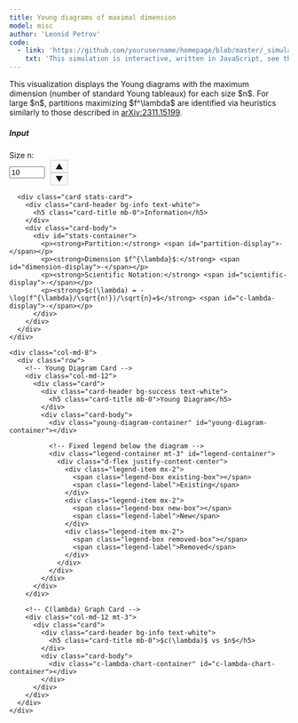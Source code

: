 ```yaml
---
title: Young diagrams of maximal dimension
model: misc
author: 'Leonid Petrov'
code:
  - link: 'https://github.com/yourusername/homepage/blob/master/_simulations/misc/2025-05-04-dim-lambda.md'
    txt: 'This simulation is interactive, written in JavaScript, see the source code of this page at the link'
---
```

<script src="{{site.url}}/js/d3.v7.min.js"></script>

<style>
  .chart-container, .c-lambda-chart-container {
    height: 300px;
    width: 100%;
    min-height: 200px;
  }
  .young-diagram-container {
    margin-top: 5px;
    margin-bottom: 10px;
    text-align: center;
    overflow-x: auto; /* Enable horizontal scrolling if needed */
    max-width: 100%; /* Ensure container doesn't exceed parent width */
    display: flex;
    justify-content: center;
    min-height: 200px;
  }
  /* Make SVG responsive */
  .young-diagram-container svg {
    max-width: 100%;
    height: auto;
    display: block;
    margin: 0 auto;
  }
  .young-box {
    fill: #4682b4;
    stroke: #000;
    stroke-width: 1px;
  }
  .young-box-new {
    fill: #ff7f50; /* Coral color for new boxes */
    stroke: #000;
    stroke-width: 1px;
  }
  .young-box-removed {
    fill: none;
    stroke: #ff0000; /* Red color for removed boxes */
    stroke-width: 2px;
    stroke-dasharray: 5,5;
  }
  .stats-card {
    margin-top: 20px;
  }
  .number-input-container {
    display: flex;
    align-items: center;
  }
  .number-controls {
    display: flex;
    flex-direction: column;
    margin-left: 10px;
  }
  .number-control-btn {
    cursor: pointer;
    padding: 2px 8px;
    background: #f8f9fa;
    border: 1px solid #ced4da;
    user-select: none;
  }
  .number-control-btn:hover {
    background: #e9ecef;
  }
</style>

<div class="container mt-5">
  <div class="row">
    <div class="col-md-12">
      <p>
          This visualization displays the Young diagrams with the maximum dimension (number of standard Young tableaux)
          for each size $n$. For large $n$, partitions maximizing $f^\lambda$ are identified via heuristics similarly to those described in <a href="https://arxiv.org/abs/2311.15199">arXiv:2311.15199</a>.
      </p>
    </div>
  </div>

  <div class="row mt-4">
    <div class="col-md-4">
      <div class="card">
        <div class="card-header bg-primary text-white">
          <h5 class="card-title mb-0">Input</h5>
        </div>
        <div class="card-body">
          <div class="mb-3">
            <label for="size-n" class="form-label">Size n:</label>
            <div class="number-input-container">
              <input type="number" class="form-control" id="size-n" min="1" max="194" value="10" required>
              <div class="number-controls">
                  <span class="number-control-btn" id="increment-btn">▲</span>
                  <span class="number-control-btn" id="decrement-btn">▼</span>
              </div>
            </div>
          </div>
        </div>
      </div>

      <div class="card stats-card">
        <div class="card-header bg-info text-white">
          <h5 class="card-title mb-0">Information</h5>
        </div>
        <div class="card-body">
          <div id="stats-container">
            <p><strong>Partition:</strong> <span id="partition-display">-</span></p>
            <p><strong>Dimension $f^{\lambda}$:</strong> <span id="dimension-display">-</span></p>
            <p><strong>Scientific Notation:</strong> <span id="scientific-display">-</span></p>
            <p><strong>$c(\lambda) = -\log(f^{\lambda}/\sqrt{n!})/\sqrt{n}=$</strong> <span id="c-lambda-display">-</span></p>
          </div>
        </div>
      </div>
    </div>

    <div class="col-md-8">
      <div class="row">
        <!-- Young Diagram Card -->
        <div class="col-md-12">
          <div class="card">
            <div class="card-header bg-success text-white">
              <h5 class="card-title mb-0">Young Diagram</h5>
            </div>
            <div class="card-body">
              <div class="young-diagram-container" id="young-diagram-container"></div>
              
              <!-- Fixed legend below the diagram -->
              <div class="legend-container mt-3" id="legend-container">
                <div class="d-flex justify-content-center">
                  <div class="legend-item mx-2">
                    <span class="legend-box existing-box"></span>
                    <span class="legend-label">Existing</span>
                  </div>
                  <div class="legend-item mx-2">
                    <span class="legend-box new-box"></span>
                    <span class="legend-label">New</span>
                  </div>
                  <div class="legend-item mx-2">
                    <span class="legend-box removed-box"></span>
                    <span class="legend-label">Removed</span>
                  </div>
                </div>
              </div>
            </div>
          </div>
        </div>
        
        <!-- C(lambda) Graph Card -->
        <div class="col-md-12 mt-3">
          <div class="card">
            <div class="card-header bg-info text-white">
              <h5 class="card-title mb-0">$c(\lambda)$ vs $n$</h5>
            </div>
            <div class="card-body">
              <div class="c-lambda-chart-container" id="c-lambda-chart-container"></div>
            </div>
          </div>
        </div>
      </div>
    </div>
  </div>
</div>

<style>
  /* Legend styles */
  .legend-container {
    text-align: center;
    padding: 5px;
    background-color: #f8f9fa;
    border-radius: 5px;
    margin-top: 5px;
    border: 1px solid #e9ecef;
  }
  .legend-item {
    display: inline-flex;
    align-items: center;
    margin: 0 8px 5px 8px;
    white-space: nowrap;
  }
  .legend-box {
    display: inline-block;
    width: 15px;
    height: 15px;
    margin-right: 5px;
    flex-shrink: 0;
  }
  .existing-box {
    background-color: #4682b4;
    border: 1px solid #000;
  }
  .new-box {
    background-color: #ff7f50;
    border: 1px solid #000;
  }
  .removed-box {
    background-color: transparent;
    border: 2px dashed #ff0000;
    width: 13px;
    height: 13px;
  }
  .legend-label {
    font-size: 14px;
  }
  
  /* Responsive adjustments for small screens */
  @media (max-width: 576px) {
    .legend-item {
      margin: 0 4px 5px 4px;
    }
    .legend-box {
      width: 12px;
      height: 12px;
      margin-right: 3px;
    }
    .legend-label {
      font-size: 12px;
    }
  }
  
  /* Chart styles */
  .c-lambda-chart-container {
    width: 100%;
    height: 300px;
    min-height: 250px;
  }
  
  .x-axis path, .y-axis path,
  .x-axis line, .y-axis line {
    stroke: #ccc;
    stroke-width: 1px;
  }
  
  .x-axis text, .y-axis text {
    font-size: 10px;
    fill: #666;
  }
</style>

<script>
  // Store the partition data for each size n
  const partitionData = {
    1: {
      partition: [1],
      dimension: 1
    },
    2: {
      partition: [1, 1],
      dimension: 1
    },
    3: {
      partition: [2, 1],
      dimension: 2
    },
    4: {
      partition: [2, 1, 1],
      dimension: 3
    },
    5: {
      partition: [3, 1, 1],
      dimension: 6
    },
    6: {
      partition: [3, 2, 1],
      dimension: 16
    },
    7: {
      partition: [3, 2, 1, 1],
      dimension: 35
    },
    8: {
      partition: [4, 2, 1, 1],
      dimension: 90
    },
    9: {
      partition: [4, 2, 2, 1],
      dimension: 216
    },
    10: {
      partition: [4, 3, 2, 1],
      dimension: 768
    },
    11: {
      partition: [4, 3, 2, 1, 1],
      dimension: 2310
    },
    12: {
      partition: [5, 3, 2, 1, 1],
      dimension: 7700
    },
    13: {
      partition: [5, 3, 2, 2, 1],
      dimension: 21450
    },
    14: {
      partition: [5, 3, 2, 2, 1, 1],
      dimension: 69498
    },
    15: {
      partition: [5, 4, 3, 2, 1],
      dimension: 292864
    },
    16: {
      partition: [5, 4, 3, 2, 1, 1],
      dimension: 1153152
    },
    17: {
      partition: [6, 4, 3, 2, 1, 1],
      dimension: 4873050
    },
    18: {
      partition: [6, 4, 3, 2, 1, 1, 1],
      dimension: 16336320
    },
    19: {
      partition: [6, 4, 3, 2, 2, 1, 1],
      dimension: 64664600
    },
    20: {
      partition: [6, 5, 3, 2, 2, 1, 1],
      dimension: 249420600
    },
    21: {
      partition: [7, 5, 3, 2, 2, 1, 1],
      dimension: 1118939184
    },
    22: {
      partition: [6, 5, 4, 3, 2, 1, 1],
      dimension: 5462865408
    },
    23: {
      partition: [7, 5, 4, 3, 2, 1, 1],
      dimension: 28542158568
    },
    24: {
      partition: [7, 5, 4, 3, 2, 1, 1, 1],
      dimension: 117487079424
    },
    25: {
      partition: [7, 5, 4, 3, 2, 2, 1, 1],
      dimension: 547591590000
    },
    26: {
      partition: [8, 5, 4, 3, 2, 2, 1, 1],
      dimension: 2474843571200
    },
    27: {
      partition: [8, 6, 4, 3, 2, 2, 1, 1],
      dimension: 12760912164000
    },
    28: {
      partition: [8, 6, 4, 3, 3, 2, 1, 1],
      dimension: 57424104738000
    },
    29: {
      partition: [7, 6, 5, 4, 3, 2, 1, 1],
      dimension: 295284192952320
    },
    30: {
      partition: [8, 6, 5, 4, 3, 2, 1, 1],
      dimension: 1865134921890240
    },
    31: {
      partition: [8, 6, 5, 4, 3, 2, 1, 1, 1],
      dimension: 9241827385190400
    },
    32: {
      partition: [8, 6, 5, 4, 3, 2, 2, 1, 1],
      dimension: 50385731994259200
    },
    33: {
      partition: [9, 6, 5, 4, 3, 2, 2, 1, 1],
      dimension: 268401306245529600
    },
    34: {
      partition: [9, 7, 5, 4, 3, 2, 2, 1, 1],
      dimension: 1579812376072320000
    },
    35: {
      partition: [9, 7, 5, 4, 3, 3, 2, 1, 1],
      dimension: 7821859115070000000
    },
    36: {
      partition: [9, 7, 6, 4, 3, 3, 2, 1, 1],
      dimension: 40971642983700000000
    },
    37: {
      partition: [9, 7, 5, 4, 3, 3, 2, 2, 1, 1],
      dimension: 222250513478508715200
    },
    38: {
      partition: [9, 7, 6, 5, 4, 3, 2, 1, 1],
      dimension: 1592694283209952665600
    },
    39: {
      partition: [9, 7, 6, 5, 4, 3, 2, 1, 1, 1],
      dimension: 9335226290275709091840
    },
    40: {
      partition: [9, 7, 6, 5, 4, 3, 2, 2, 1, 1],
      dimension: 58965081685061803130880
    },
    41: {
      partition: [10, 7, 6, 5, 4, 3, 2, 2, 1, 1],
      dimension: 366086379166733146521600
    },
    42: {
      partition: [10, 8, 6, 5, 4, 3, 2, 2, 1, 1],
      dimension: 2455861544135906461632000
    },
    43: {
      partition: [10, 8, 6, 5, 4, 3, 2, 2, 1, 1, 1],
      dimension: 14064743140340298422496480
    },
    44: {
      partition: [11, 8, 6, 5, 4, 3, 2, 2, 1, 1, 1],
      dimension: 82628724406182220050744960
    },
    45: {
      partition: [10, 8, 6, 5, 4, 3, 3, 2, 2, 1, 1],
      dimension: 500283928761422348434320000
    },
    46: {
      partition: [11, 8, 6, 5, 4, 3, 3, 2, 2, 1, 1],
      dimension: 3099186881321017005002484000
    },
    47: {
      partition: [10, 8, 7, 6, 5, 4, 3, 2, 1, 1],
      dimension: 20368873512400427423405568000
    },
    48: {
      partition: [10, 8, 7, 6, 5, 4, 3, 2, 1, 1, 1],
      dimension: 139108709149402516499579535360
    },
    49: {
      partition: [10, 8, 7, 6, 5, 4, 3, 2, 2, 1, 1],
      dimension: 1007882872827294450598918225920
    },
    50: {
      partition: [11, 8, 7, 6, 5, 4, 3, 2, 2, 1, 1],
      dimension: 7213044178117167522200420352000
    },
    51: {
      partition: [11, 9, 7, 6, 5, 4, 3, 2, 2, 1, 1],
      dimension: 54862456282689907329134847590400
    },
    52: {
      partition: [11, 9, 7, 6, 5, 4, 3, 2, 2, 1, 1, 1],
      dimension: 360271734400780906661162863257600
    },
    53: {
      partition: [12, 9, 7, 6, 5, 4, 3, 2, 2, 1, 1, 1],
      dimension: 2416328017978835907706221223561800
    },
    54: {
      partition: [11, 9, 7, 6, 5, 4, 3, 3, 2, 2, 1, 1],
      dimension: 16032089198265876501244987648140000
    },
    55: {
      partition: [12, 9, 7, 6, 5, 4, 3, 3, 2, 2, 1, 1],
      dimension: 112332940080014807351231850047731500
    },
    56: {
      partition: [12, 9, 8, 6, 5, 4, 3, 3, 2, 2, 1, 1],
      dimension: 780924182374434489607494144716850000
    },
    57: {
      partition: [12, 10, 8, 6, 5, 4, 3, 3, 2, 2, 1, 1],
      dimension: 5759492688586530968032605948341040000
    },
    58: {
      partition: [12, 10, 8, 6, 5, 4, 4, 3, 2, 2, 1, 1],
      dimension: 39204228543251710567342810799102400000
    },
    59: {
      partition: [11, 9, 8, 7, 6, 5, 4, 3, 2, 2, 1, 1],
      dimension: 284360991016399770894957040134389760000
    },
    60: {
      partition: [12, 9, 8, 7, 6, 5, 4, 3, 2, 2, 1, 1],
      dimension: 2321999844171845578871179664651452416000
    },
    61: {
      partition: [12, 10, 8, 7, 6, 5, 4, 3, 2, 2, 1, 1],
      dimension: 19896436084338134974427586952682903961600
    },
    62: {
      partition: [12, 10, 8, 7, 6, 5, 4, 3, 2, 2, 1, 1, 1],
      dimension: 148493270650299093215991941843059928064000
    },
    63: {
      partition: [13, 10, 8, 7, 6, 5, 4, 3, 2, 2, 1, 1, 1],
      dimension: 1128084815471490923775238783188995891011200
    },
    64: {
      partition: [13, 10, 8, 7, 6, 5, 4, 3, 3, 2, 1, 1, 1],
      dimension: 8229081864439402212381478702631306868113280
    },
    65: {
      partition: [13, 10, 8, 7, 6, 5, 4, 3, 3, 2, 2, 1, 1],
      dimension: 64744511859060420712290642354586811061519360
    },
    66: {
      partition: [13, 10, 9, 7, 6, 5, 4, 3, 3, 2, 2, 1, 1],
      dimension: 492648887206925778427244427860670202969057200
    },
    67: {
      partition: [13, 11, 9, 7, 6, 5, 4, 3, 3, 2, 2, 1, 1],
      dimension: 4025571251354748853301084014788823689834654000
    },
    68: {
      partition: [13, 11, 9, 7, 6, 5, 4, 3, 3, 2, 2, 1, 1, 1],
      dimension: 30473167912125109106974726128840645867371520000
    },
    69: {
      partition: [14, 11, 9, 7, 6, 5, 4, 3, 3, 2, 2, 1, 1, 1],
      dimension: 234417911643806987948678393500955835502166016000
    },
    70: {
      partition: [14, 11, 9, 7, 6, 5, 4, 4, 3, 2, 2, 1, 1, 1],
      dimension: 1788611255686599443441275423897069708421376000000
    },
    71: {
      partition: [14, 11, 9, 8, 6, 5, 4, 4, 3, 2, 2, 1, 1, 1],
      dimension: 14061798146634215100928457529846541203122400000000
    },
    72: {
      partition: [13, 11, 9, 8, 7, 6, 5, 4, 3, 2, 2, 1, 1],
      dimension: 130752274327952321538989760952406388528535044096000
    },
    73: {
      partition: [13, 11, 9, 8, 7, 6, 5, 4, 3, 2, 2, 1, 1, 1],
      dimension: 1099941833914297566548100976306304543754345185280000
    },
    74: {
      partition: [14, 11, 9, 8, 7, 6, 5, 4, 3, 2, 2, 1, 1, 1],
      dimension: 9393814297722007346466225462665628282244030499904000
    },
    75: {
      partition: [14, 11, 9, 8, 7, 6, 5, 4, 3, 3, 2, 1, 1, 1],
      dimension: 75591730449481189068765207148175917862445398493000000
    },
    76: {
      partition: [14, 11, 9, 8, 7, 6, 5, 4, 3, 3, 2, 2, 1, 1],
      dimension: 660943493657107495213974182754150511637360513303040000
    },
    77: {
      partition: [14, 11, 10, 8, 7, 6, 5, 4, 3, 3, 2, 2, 1, 1],
      dimension: 5507479956694844226612276769373271537654140064265320000
    },
    78: {
      partition: [14, 12, 10, 8, 7, 6, 5, 4, 3, 3, 2, 2, 1, 1],
      dimension: 49718318339225029555103035309089735554926840176109440000
    },
    79: {
      partition: [14, 12, 10, 8, 7, 6, 5, 4, 3, 3, 2, 2, 1, 1, 1],
      dimension: 418920939879777844937260609944023276410019030898651955200
    },
    80: {
      partition: [15, 12, 10, 8, 7, 6, 5, 4, 3, 3, 2, 2, 1, 1, 1],
      dimension: 3579026417818008407776702958356552842464133458949423759360
    },
    81: {
      partition: [15, 12, 10, 8, 7, 6, 5, 4, 4, 3, 2, 2, 1, 1, 1],
      dimension: 29326030832439019031092736803263846956891854060380047278080
    },
    82: {
      partition: [15, 12, 10, 9, 7, 6, 5, 4, 4, 3, 2, 2, 1, 1, 1],
      dimension: 245717058969967243667527972726893680531472205822714908672000
    },
    83: {
      partition: [15, 12, 10, 8, 7, 6, 5, 4, 4, 3, 3, 2, 2, 1, 1],
      dimension: 1958510306535009521762165974428282510483897121566558093312000
    },
    84: {
      partition: [14, 12, 10, 9, 8, 7, 6, 5, 4, 3, 2, 2, 1, 1],
      dimension: 17199984970509310503422142406316778944531851299986079744000000
    },
    85: {
      partition: [14, 12, 10, 9, 8, 7, 6, 5, 4, 3, 2, 2, 1, 1, 1],
      dimension: 161866387856671801830938160974282163319008607501789408788480000
    },
    86: {
      partition: [15, 12, 10, 9, 8, 7, 6, 5, 4, 3, 2, 2, 1, 1, 1],
      dimension: 1543188965753898098745955145496379055557243125097337202422906880
    },
    87: {
      partition: [15, 12, 10, 9, 8, 7, 6, 5, 4, 3, 3, 2, 1, 1, 1],
      dimension: 13652515506675457063836747192041480586149162971910780027773255200
    },
    88: {
      partition: [15, 12, 10, 9, 8, 7, 6, 5, 4, 3, 3, 2, 2, 1, 1],
      dimension: 132012112829058929697216055665548406632996088226054058331660288000
    },
    89: {
      partition: [15, 12, 11, 9, 8, 7, 6, 5, 4, 3, 3, 2, 2, 1, 1],
      dimension: 1202770010851978089499001986967434093160593877549352313484968012800
    },
    90: {
      partition: [15, 13, 11, 9, 8, 7, 6, 5, 4, 3, 3, 2, 2, 1, 1],
      dimension: 11952161805200485671523852732672950906233029612342903238952910848000
    },
    91: {
      partition: [15, 13, 11, 9, 8, 7, 6, 5, 4, 3, 3, 2, 2, 1, 1, 1],
      dimension: 111536354532746933705105521827401388958780700059721074267272511488000
    },
    92: {
      partition: [16, 13, 11, 9, 8, 7, 6, 5, 4, 3, 3, 2, 2, 1, 1, 1],
      dimension: 1053454252419345014848313815715121307642151973096789037261887897600000
    },
    93: {
      partition: [16, 13, 11, 9, 8, 7, 6, 5, 4, 4, 3, 2, 2, 1, 1, 1],
      dimension: 9298019732498692589306447931761769662631984023874447420141412024320000
    },
    94: {
      partition: [16, 13, 11, 10, 8, 7, 6, 5, 4, 4, 3, 2, 2, 1, 1, 1],
      dimension: 83528869990036960061655065586806227330592230516749107406742623092736000
    },
    95: {
      partition: [16, 13, 11, 9, 8, 7, 6, 5, 4, 4, 3, 3, 2, 2, 1, 1],
      dimension: 738856195291160637064439093409373209747689102713743192921850842710016000
    },
    96: {
      partition: [16, 13, 11, 9, 8, 7, 6, 5, 4, 4, 3, 3, 2, 2, 1, 1, 1],
      dimension: 6830694040117548932247228149858288447418106733746110630642358121073868800
    },
    97: {
      partition: [16, 13, 11, 10, 8, 7, 6, 5, 4, 4, 3, 3, 2, 2, 1, 1, 1],
      dimension: 63933734724523910394059324668425220557070884535418451305089068784299552000
    },
    98: {
      partition: [16, 14, 12, 10, 8, 7, 6, 5, 4, 4, 3, 3, 2, 2, 1, 1],
      dimension: 587608644132988669062315659190628313018199189598748549625037176301076447232
    },
    99: {
      partition: [16, 14, 12, 10, 8, 7, 6, 5, 4, 4, 3, 3, 2, 2, 1, 1, 1],
      dimension: 5629956124941094770622386912044341575706909420518139046529417862613615814000
    },
    100: {
      partition: [17, 14, 12, 10, 8, 7, 6, 5, 4, 4, 3, 3, 2, 2, 1, 1, 1],
      dimension: 54539477511295000975066379739366669128884298419169669212903038310103287500000
    },
    101: {
      partition: [16, 13, 11, 10, 9, 8, 7, 6, 5, 4, 3, 3, 2, 2, 1, 1],
      dimension: 565378959002571348526487738883086152928500083237801155401255766231772364800000
    },
    102: {
      partition: [16, 13, 11, 10, 9, 8, 7, 6, 5, 4, 3, 3, 2, 2, 1, 1, 1],
      dimension: 5686551912381574511129147722159555766486912859732682235293686582973153935360000
    },
    103: {
      partition: [16, 14, 12, 10, 9, 8, 7, 6, 5, 4, 3, 3, 2, 2, 1, 1],
      dimension: 61214329016711158166505670767097073373225632044596866872062611556033207085301760
    },
    104: {
      partition: [16, 14, 12, 10, 9, 8, 7, 6, 5, 4, 3, 3, 2, 2, 1, 1, 1],
      dimension: 629571928828905856385137619784652309874964139464234066432099908346091489198080000
    },
    105: {
      partition: [17, 14, 12, 10, 9, 8, 7, 6, 5, 4, 3, 3, 2, 2, 1, 1, 1],
      dimension: 6543617427878537957159797488174446866494284857950790449673796864650405478400000000
    },
    106: {
      partition: [17, 14, 12, 10, 9, 8, 7, 6, 5, 4, 4, 3, 2, 2, 1, 1, 1],
      dimension: 62248998806107993222904021013832709197228288195326145558076624865148293611520000000
    },
    107: {
      partition: [17, 14, 12, 11, 9, 8, 7, 6, 5, 4, 4, 3, 2, 2, 1, 1, 1],
      dimension: 600822535255522047374450656754652331112658343843410146461744233385203670292889600000
    },
    108: {
      partition: [17, 14, 12, 10, 9, 8, 7, 6, 5, 4, 4, 3, 3, 2, 2, 1, 1],
      dimension: 5859053607504252923711044267102909797677033029585662217958005496073729528960122880000
    },
    109: {
      partition: [17, 14, 12, 10, 9, 8, 7, 6, 5, 4, 4, 3, 3, 2, 2, 1, 1, 1],
      dimension: 59379551491616867820813793786673418100650673100467326423241849100982654799687188480000
    },
    110: {
      partition: [17, 14, 12, 11, 9, 8, 7, 6, 5, 4, 4, 3, 3, 2, 2, 1, 1, 1],
      dimension: 593754279116521722049929039398826768910603501370575717477957906392395310042149879808000
    },
    111: {
      partition: [17, 15, 13, 11, 9, 8, 7, 6, 5, 4, 4, 3, 3, 2, 2, 1, 1],
      dimension: 5843131836928986744562472498190299615029892226822600183226816624070074070360015831040000
    },
    112: {
      partition: [17, 15, 13, 11, 9, 8, 7, 6, 5, 4, 4, 3, 3, 2, 2, 1, 1, 1],
      dimension: 61105493625303738395253114613131217949919457622033925706446568203732810893059278458880000
    },
    113: {
      partition: [18, 15, 13, 11, 9, 8, 7, 6, 5, 4, 4, 3, 3, 2, 2, 1, 1, 1],
      dimension: 645284300395922462346988764778610006799667957567032614439503191406364806919846176670528000
    },
    114: {
      partition: [18, 15, 13, 11, 9, 8, 7, 6, 5, 5, 4, 3, 3, 2, 2, 1, 1, 1],
      dimension: 6471311714640738998035388676878361545551725384849470054442985279137987684523862560930800000
    },
    115: {
      partition: [18, 15, 13, 11, 10, 8, 7, 6, 5, 5, 4, 3, 3, 2, 2, 1, 1, 1],
      dimension: 66128905523715119393658109922164820371664898533283474357337419642390289909199389685625000000
    },
    116: {
      partition: [18, 15, 13, 11, 10, 8, 7, 6, 6, 5, 4, 3, 3, 2, 2, 1, 1, 1],
      dimension: 638413540225466549323771634427856615642473725894742100863592254944610659948329752000000000000
    },
    117: {
      partition: [17, 15, 13, 11, 10, 9, 8, 7, 6, 5, 4, 3, 3, 2, 2, 1, 1],
      dimension: 7264677475665757809588865469324114857951498304424610468804884130954372253510635214340096000000
    },
    118: {
      partition: [17, 15, 13, 11, 10, 9, 8, 7, 6, 5, 4, 3, 3, 2, 2, 1, 1, 1],
      dimension: 81957821889006269343939932925565702494371135067346828364830110395108173678039294474715136000000
    },
    119: {
      partition: [18, 15, 13, 11, 10, 9, 8, 7, 6, 5, 4, 3, 3, 2, 2, 1, 1, 1],
      dimension: 933265651485302990456973680195002814630181335963531167035311179395532156804616895040428441600000
    },
    120: {
      partition: [18, 15, 13, 11, 10, 9, 8, 7, 6, 5, 4, 4, 3, 2, 2, 1, 1, 1],
      dimension: 9561748744622283052749506679404608802911488096180764339610035441459656958678315846074368000000000
    },
    121: {
      partition: [18, 15, 13, 12, 10, 9, 8, 7, 6, 5, 4, 4, 3, 2, 2, 1, 1, 1],
      dimension: 99168394465082746801226508797212412342381673249847876815200769992656534951269110277734400000000000
    },
    122: {
      partition: [18, 15, 13, 11, 10, 9, 8, 7, 6, 5, 4, 4, 3, 3, 2, 2, 1, 1],
      dimension: 1060317412401790133664921362238355614964072509661204015496834618921891762559143365769696343647846400
    },
    123: {
      partition: [18, 15, 13, 11, 10, 9, 8, 7, 6, 5, 4, 4, 3, 3, 2, 2, 1, 1, 1],
      dimension: 11735633863911204938490639412913207457256769393971699554486924429354933320408383703506908708864000000
    },
    124: {
      partition: [18, 15, 13, 12, 10, 9, 8, 7, 6, 5, 4, 4, 3, 3, 2, 2, 1, 1, 1],
      dimension: 125523394771381975831786289849651910702470806649337320960975362584641188490390808459367474046668800000
    },
    125: {
      partition: [18, 16, 14, 12, 10, 9, 8, 7, 6, 5, 4, 4, 3, 3, 2, 2, 1, 1],
      dimension: 1322896608562657954567427866796349722403587506448681903827035398815645964192770284234405686280192000000
    },
    126: {
      partition: [18, 16, 14, 12, 10, 9, 8, 7, 6, 5, 4, 4, 3, 3, 2, 2, 1, 1, 1],
      dimension: 15053793377258935921026197289527106978430680279327971210023260869830845635254897943633742871848960000000
    },
    127: {
      partition: [19, 16, 14, 12, 10, 9, 8, 7, 6, 5, 4, 4, 3, 3, 2, 2, 1, 1, 1],
      dimension: 172796287471960987860822815262100856489260856157731537393069903298538421091240496540395511426764480000000
    },
    128: {
      partition: [19, 16, 14, 12, 10, 9, 8, 7, 6, 5, 5, 4, 3, 3, 2, 2, 1, 1, 1],
      dimension: 1833008139189744060655687517745838727856197212468517540568765333173580850312094186536014481201471488000000
    },
    129: {
      partition: [19, 16, 14, 12, 11, 9, 8, 7, 6, 5, 5, 4, 3, 3, 2, 2, 1, 1, 1],
      dimension: 19733338904897136848652524451398725618283047755321823547856141401392164546581430011844388902685979443200000
    },
    130: {
      partition: [19, 16, 14, 12, 11, 9, 8, 7, 6, 5, 5, 4, 3, 3, 2, 2, 1, 1, 1, 1],
      dimension: 200534932023735151679946820980226809219196038868645819410390500611064332442495282408304952199479296000000000
    },
    131: {
      partition: [19, 16, 14, 12, 11, 9, 8, 7, 6, 5, 5, 4, 3, 3, 2, 2, 2, 1, 1, 1],
      dimension: 2122735461683156019264203330227856209122179197425703850494039038120750966572155464908542450271495651328000000
    },
    132: {
      partition: [19, 16, 14, 12, 10, 9, 8, 7, 6, 5, 5, 4, 4, 3, 3, 2, 2, 1, 1, 1],
      dimension: 22023678843442451997799208731033593155726813961332400647060525628383438796780784758181516770009833275392000000
    },
    133: {
      partition: [19, 16, 14, 12, 11, 9, 8, 7, 6, 5, 5, 4, 4, 3, 3, 2, 2, 1, 1, 1],
      dimension: 247255696247142945060209062919568425664047173819032218835215385849221481680112821289974561943481489920000000000
    },
    134: {
      partition: [19, 16, 14, 12, 11, 10, 9, 8, 7, 6, 5, 4, 3, 3, 2, 2, 1, 1, 1],
      dimension: 3306013929179103943043901815888913835215541080396985145337839749334237802268176600068570956603751209422028800000
    },
    135: {
      partition: [19, 16, 14, 12, 11, 10, 9, 8, 7, 6, 5, 4, 4, 3, 2, 2, 1, 1, 1],
      dimension: 36426421823787422423850536980861410755870124327132086522562760105586889562061526866373613512329736172339200000000
    },
    136: {
      partition: [19, 16, 14, 13, 11, 10, 9, 8, 7, 6, 5, 4, 4, 3, 2, 2, 1, 1, 1],
      dimension: 405579479634910898543619455432379411380731602346265433468484143221644499460830208962257236200055153623040000000000
    },
    137: {
      partition: [19, 16, 14, 12, 11, 10, 9, 8, 7, 6, 5, 4, 4, 3, 3, 2, 2, 1, 1],
      dimension: 4732026577924815333900794220018675362227185365110655550362093177258761454933994574029475410021043312156213248000000
    },
    138: {
      partition: [19, 16, 14, 12, 11, 10, 9, 8, 7, 6, 5, 4, 4, 3, 3, 2, 2, 1, 1, 1],
      dimension: 56986628015408922337218404750470520059445719042938516116749701812796892939797109663858058191325206602055680000000000
    },
    139: {
      partition: [19, 16, 14, 13, 11, 10, 9, 8, 7, 6, 5, 4, 4, 3, 3, 2, 2, 1, 1, 1],
      dimension: 651933300636720302833210922509046815946775248409954516062945548205683644714404925282322511954606000984162304000000000
    },
    140: {
      partition: [20, 17, 14, 12, 11, 10, 9, 8, 7, 6, 5, 4, 4, 3, 3, 2, 2, 1, 1, 1],
      dimension: 7354741150622141286131650026433270329974630990521071138079316447313843388831941481279743552508969783449969427200000000
    },
    141: {
      partition: [19, 17, 15, 13, 11, 10, 9, 8, 7, 6, 5, 4, 4, 3, 3, 2, 2, 1, 1, 1],
      dimension: 90765292487466887354952114766891875397553781573037728594416556151755329236602489537757595843747582103869699990224896000
    },
    142: {
      partition: [20, 17, 15, 13, 11, 10, 9, 8, 7, 6, 5, 4, 4, 3, 3, 2, 2, 1, 1, 1],
      dimension: 1129114595566355834723538918518547605511288359677692817552488978257212658845876463316665835829501268791383738765571200000
    },
    143: {
      partition: [20, 17, 15, 13, 11, 10, 9, 8, 7, 6, 5, 5, 4, 3, 3, 2, 2, 1, 1, 1],
      dimension: 12697357867423167848164683503994790231036726959503621475643719931282519252877289186368608591633227905951386308898749600000
    },
    144: {
      partition: [20, 17, 15, 13, 12, 10, 9, 8, 7, 6, 5, 5, 4, 3, 3, 2, 2, 1, 1, 1],
      dimension: 144522881992797174072290715055011043724948964411863720158150049595292306663471769543985109553201326824749922044394232320000
    },
    145: {
      partition: [20, 17, 15, 13, 12, 10, 9, 8, 7, 6, 5, 5, 4, 3, 3, 2, 2, 1, 1, 1, 1],
      dimension: 1589005959228396797527539054746597575639056322517351492620461645107972054211805990313307197499442479605683924372976979148800
    },
    146: {
      partition: [20, 17, 15, 13, 12, 10, 9, 8, 7, 6, 5, 5, 4, 3, 3, 2, 2, 2, 1, 1, 1],
      dimension: 18101293762320277259623416926147151906878675932145877848144377287431666268621765953212853916285250088284743174787205038080000
    },
    147: {
      partition: [20, 17, 15, 13, 11, 10, 9, 8, 7, 6, 5, 5, 4, 4, 3, 3, 2, 2, 1, 1, 1],
      dimension: 203237748845281435384278484901531575082980508139066412932042097180823917166850458604152370057945923821598137636536660787200000
    },
    148: {
      partition: [20, 17, 15, 13, 12, 10, 9, 8, 7, 6, 5, 5, 4, 4, 3, 3, 2, 2, 1, 1, 1],
      dimension: 2399590874138736925951739468466214852206513319364806783799737596381230391306169977956507872886347079712552144844012240896000000
    },
    149: {
      partition: [20, 17, 15, 13, 12, 10, 9, 8, 7, 6, 6, 5, 4, 4, 3, 3, 2, 2, 1, 1, 1],
      dimension: 27778881984977052989942617383019884317973086676295778722642724390775852133828745172757315529180081954784893333482964831232000000
    },
    150: {
      partition: [21, 18, 15, 13, 12, 10, 9, 8, 7, 6, 5, 5, 4, 4, 3, 3, 2, 2, 1, 1, 1],
      dimension: 319797170701790292036758602938903195946705245044971131559772031649146924985791407045001604826094783958664397279284862910464000000
    },
    151: {
      partition: [21, 18, 15, 13, 12, 10, 9, 8, 7, 6, 6, 5, 4, 4, 3, 3, 2, 2, 1, 1, 1],
      dimension: 3766380544564184882280896917362764730063172936506653526075476614592864256667700958638389505726319716711117959419660337152000000000
    },
    152: {
      partition: [21, 18, 16, 14, 12, 10, 9, 8, 7, 6, 5, 5, 4, 4, 3, 3, 2, 2, 1, 1, 1],
      dimension: 45285445033696517649532333172965397830860217732150675769286677334368200137596972232292528253676718891882113127705720305745920000000
    },
    153: {
      partition: [21, 18, 16, 14, 12, 10, 9, 8, 7, 6, 6, 5, 4, 4, 3, 3, 2, 2, 1, 1, 1],
      dimension: 544502266514427698640914564660670362341549902940855714609866642088905026995240488725875554910799842139242918738443534336000000000000
    },
    154: {
      partition: [20, 17, 15, 13, 12, 11, 10, 9, 8, 7, 6, 5, 4, 4, 3, 3, 2, 2, 1, 1, 1],
      dimension: 7313556583684905080271564871807838598496833304190561938609691584613591579021019832338555956806880375503840557999710207685427200000000
    },
    155: {
      partition: [20, 17, 15, 14, 12, 11, 10, 9, 8, 7, 6, 5, 4, 4, 3, 3, 2, 2, 1, 1, 1],
      dimension: 89413233500123457442589951348785653261504177096595454102559702104849314100131444653709415485716123962101290172205044629504000000000000
    },
    156: {
      partition: [21, 18, 15, 13, 12, 11, 10, 9, 8, 7, 6, 5, 4, 4, 3, 3, 2, 2, 1, 1, 1],
      dimension: 1101550653622498869103414634115761604343921875936317146516239746552755767444269744979464366903193559438905911930126401690337280000000000
    },
    157: {
      partition: [20, 18, 16, 14, 12, 11, 10, 9, 8, 7, 6, 5, 4, 4, 3, 3, 2, 2, 1, 1, 1],
      dimension: 14389683315758747347489026364798716726928704313942533064281069440417498699505529348897750040981686354404601883826853631750779699200000000
    },
    158: {
      partition: [21, 18, 16, 14, 12, 11, 10, 9, 8, 7, 6, 5, 4, 4, 3, 3, 2, 2, 1, 1, 1],
      dimension: 193425534338388731685233860259735043526368778316864592775094377412723207827185734414786490101123791600640776927410389611359360000000000000
    },
    159: {
      partition: [21, 18, 16, 14, 12, 11, 10, 9, 8, 7, 6, 5, 5, 4, 3, 3, 2, 2, 1, 1, 1],
      dimension: 2307646048481195464559365876965578751762497566946499837930497274807634745287165921863160259653022767112975947828905814852354860000000000000
    },
    160: {
      partition: [21, 18, 16, 14, 13, 11, 10, 9, 8, 7, 6, 5, 5, 4, 3, 3, 2, 2, 1, 1, 1],
      dimension: 27812961277819263709500818836970852862066715631257824885555825807268360435992301047791538451349168177216454852790877642102215680000000000000
    },
    161: {
      partition: [21, 18, 16, 14, 13, 11, 10, 9, 8, 7, 6, 5, 5, 4, 3, 3, 2, 2, 1, 1, 1, 1],
      dimension: 329964298585309113402218015106385023964995317773598455782071905328175073329962255348665609616467100878282667981572529835094236659712000000000
    },
    162: {
      partition: [21, 18, 16, 14, 13, 11, 10, 9, 8, 7, 6, 5, 5, 4, 3, 3, 2, 2, 2, 1, 1, 1],
      dimension: 4037128787758551983272853050884244658358803507184751066334459884590105640045476993352909650583801008017479898585343194688907955404800000000000
    },
    163: {
      partition: [21, 18, 16, 14, 12, 11, 10, 9, 8, 7, 6, 5, 5, 4, 4, 3, 3, 2, 2, 1, 1, 1],
      dimension: 48873662428843851440958136833535298423026060266823209536584293572185942471664223033640106985122055558003366574366625463582710056166759596032000
    },
    164: {
      partition: [21, 18, 16, 14, 13, 11, 10, 9, 8, 7, 6, 5, 5, 4, 4, 3, 3, 2, 2, 1, 1, 1],
      dimension: 608403710714779954588210326970320035228286322172420132848228977249872340406936256152081932900007902204941219133055577130665386748231465041920000
    },
    165: {
      partition: [22, 18, 16, 14, 13, 11, 10, 9, 8, 7, 6, 5, 5, 4, 4, 3, 3, 2, 2, 1, 1, 1],
      dimension: 7419860980954976687654756631228463945752852092055745847835517604083365770895181006235832449501685280936747440939620048013165710876873406283776000
    },
    166: {
      partition: [22, 19, 16, 14, 13, 11, 10, 9, 8, 7, 6, 5, 5, 4, 4, 3, 3, 2, 2, 1, 1, 1],
      dimension: 93385115531709525640635906947866898275487788572761700662095633850410020015834144574817578097109558612521641105646872015880651400369351778369536000
    },
    167: {
      partition: [22, 19, 16, 14, 13, 11, 10, 9, 8, 7, 6, 6, 5, 4, 4, 3, 3, 2, 2, 1, 1, 1],
      dimension: 1151377168022837752309280848607416385576247541429524141452436946607682910908821325618966972213599077781085777287283624926073677729144929404321792000
    },
    168: {
      partition: [22, 19, 17, 15, 13, 11, 10, 9, 8, 7, 6, 5, 5, 4, 4, 3, 3, 2, 2, 1, 1, 1],
      dimension: 14928633182986518115404132153662170969999090853161918131127451862069874717642888316739419269485209225512714434417371134499640159497547460431052800000
    },
    169: {
      partition: [22, 19, 17, 15, 13, 11, 10, 9, 8, 7, 6, 6, 5, 4, 4, 3, 3, 2, 2, 1, 1, 1],
      dimension: 187379762318185722753395343479741970201523644816734491309961511875418746112340062878299782827410113157941423440526203313739303108548217075138560000000
    },
    170: {
      partition: [22, 19, 17, 15, 13, 12, 10, 9, 8, 7, 6, 6, 5, 4, 4, 3, 3, 2, 2, 1, 1, 1],
      dimension: 2382396223092153259548612385582260372711756229770614893745001701297595677301732838074364333800703563856546004457992928910332334754308280033280000000000
    },
    171: {
      partition: [22, 19, 17, 15, 13, 12, 10, 9, 8, 7, 6, 6, 5, 4, 4, 3, 3, 2, 2, 1, 1, 1, 1],
      dimension: 28702842781319841577643318053024193041991223532882063570284358585973251896225832792848610307520506540521519229411754623951796499685225388264960000000000
    },
    172: {
      partition: [22, 19, 17, 15, 13, 12, 10, 9, 8, 7, 6, 6, 5, 4, 4, 3, 3, 2, 2, 2, 1, 1, 1],
      dimension: 350815325730922136370286747061495902669209249061985908612321379607338853904788825919624234711109021956777961953795856319411455786727927916630917120000000
    },
    173: {
      partition: [22, 19, 16, 14, 13, 12, 11, 10, 9, 8, 7, 6, 5, 4, 4, 3, 3, 2, 2, 1, 1, 1],
      dimension: 4643091161524421961406181866932431696866306953340119251552070710339623362176130427968890173904952097057466117888730996781891596114628202940919657267200000
    },
    174: {
      partition: [21, 19, 17, 15, 13, 12, 11, 10, 9, 8, 7, 6, 5, 4, 4, 3, 3, 2, 2, 1, 1, 1],
      dimension: 64201106365431289370286790836094903228238696989943796949905970905024296135452800380006915935444105625711538230912411016728840127407132573166678835200000000
    },
    175: {
      partition: [22, 19, 17, 15, 13, 12, 11, 10, 9, 8, 7, 6, 5, 4, 4, 3, 3, 2, 2, 1, 1, 1],
      dimension: 929806756370227163035750745473779987041120686123252268772587169071455783464081813026792608546343585989583451949687759343672555035752200371745280000000000000
    },
    176: {
      partition: [22, 19, 17, 15, 13, 12, 11, 10, 9, 8, 7, 6, 5, 5, 4, 3, 3, 2, 2, 1, 1, 1],
      dimension: 11767648949660630647336681517749441819620735359888206613591548258825506795996657171438346670198596375966238280350596935529190725549112932800525000000000000000
    },
    177: {
      partition: [22, 19, 17, 15, 14, 12, 11, 10, 9, 8, 7, 6, 5, 5, 4, 3, 3, 2, 2, 1, 1, 1],
      dimension: 150241460606807456581585062575636217990268700704849477575384135846098651581460905654197566650759584491869618112158762761894063159748205051101867675781250000000
    },
    178: {
      partition: [22, 19, 17, 15, 13, 12, 11, 10, 9, 8, 7, 6, 5, 5, 4, 3, 3, 2, 2, 2, 1, 1, 1],
      dimension: 1943434336742853980699959964527505282685284881392920522864896642526199534267841171764775844436226349939086547279194267411801128433653246259421301964800000000000
    },
    179: {
      partition: [22, 19, 17, 15, 14, 12, 11, 10, 9, 8, 7, 6, 5, 5, 4, 3, 3, 2, 2, 2, 1, 1, 1],
      dimension: 25153477353724493273074937044877565257520307405879384838391208972145674208734447546500505743516747627303274134371202255734186878513275153833880038400000000000000
    },
    180: {
      partition: [22, 19, 17, 15, 13, 12, 11, 10, 9, 8, 7, 6, 5, 5, 4, 4, 3, 3, 2, 2, 1, 1, 1],
      dimension: 327292429734474604046055005151304262658155855018029309149320769441656145697822984645644948056154445189770046180419931703266937752568457664178162233245696000000000
    },
    181: {
      partition: [23, 20, 17, 15, 14, 12, 11, 10, 9, 8, 7, 6, 5, 5, 4, 3, 3, 2, 2, 2, 1, 1, 1],
      dimension: 4317048917291207606949310675850792137408263117228062308655772706715795561964136247635508411491428797215320912856740561958368763235406315706107740458844160000000000
    },
    182: {
      partition: [23, 19, 17, 15, 14, 12, 11, 10, 9, 8, 7, 6, 5, 5, 4, 4, 3, 3, 2, 2, 1, 1, 1],
      dimension: 56293787804616646240509199214181065364508390770589020481491907942522502233069094842185475195465679664866952983165822878809518683794955006501163918503924727808000000
    },
    183: {
      partition: [23, 20, 17, 15, 14, 12, 11, 10, 9, 8, 7, 6, 5, 5, 4, 4, 3, 3, 2, 2, 1, 1, 1],
      dimension: 757295810797753789852338610033781695694545297287000615172578156283222108411441724286400628592034870327928704337782906793117421303000261094741967546204003342745600000
    },
    184: {
      partition: [23, 20, 17, 15, 14, 12, 11, 10, 9, 8, 7, 6, 6, 5, 4, 4, 3, 3, 2, 2, 1, 1, 1],
      dimension: 9799375248615739510022176402240196609840643927414665316875998111513058189092138399169480931296540133083622151461969569845815404668953982028038306446494505369600000000
    },
    185: {
      partition: [23, 20, 18, 16, 14, 12, 11, 10, 9, 8, 7, 6, 5, 5, 4, 4, 3, 3, 2, 2, 1, 1, 1],
      dimension: 136534048219327707968599775652069544588947486345702954568133125204143703682995743131409636773026942773730353133486927829336155633594674631068166180779893062468349460480
    },
    186: {
      partition: [23, 20, 18, 16, 14, 12, 11, 10, 9, 8, 7, 6, 6, 5, 4, 4, 3, 3, 2, 2, 1, 1, 1],
      dimension: 1794617318607529126049010215292973175777754392238680805227961032614444485188265638769851692151817497024948262314638060407956136296863447631841421955190783847176339456000
    },
    187: {
      partition: [23, 20, 18, 16, 14, 13, 11, 10, 9, 8, 7, 6, 6, 5, 4, 4, 3, 3, 2, 2, 1, 1, 1],
      dimension: 23837069577515140146037255879477522422110958365061481171356330936739782646618986630217867289717820000744726199039507197353308351780477471525010306297569308760678072320000
    },
    188: {
      partition: [23, 20, 18, 16, 14, 13, 11, 10, 9, 8, 7, 6, 6, 5, 4, 4, 3, 3, 2, 2, 1, 1, 1, 1],
      dimension: 307414853981058820715753919537908117106694372880357827330125768141985946259335210362526121747418469609133803311708790359236366761849517901235452824769810311319388160000000
    },
    189: {
      partition: [23, 20, 18, 16, 14, 13, 11, 10, 9, 8, 7, 6, 6, 5, 4, 4, 3, 3, 2, 2, 2, 1, 1, 1],
      dimension: 4005987473456882474327274202347097692538750679621972667805119196510681501364258204512783357303293567627631150939631877603096834653288289525911357108517391987701645312000000
    },
    190: {
      partition: [24, 20, 18, 16, 14, 13, 11, 10, 9, 8, 7, 6, 6, 5, 4, 4, 3, 3, 2, 2, 2, 1, 1, 1],
      dimension: 52267157614350746110333525491254887189781072766043648535518720527345051552015555491875598499345238928790547956778548341644789193929009166407759112717845608354349056000000000
    },
    191: {
      partition: [24, 21, 18, 16, 14, 13, 11, 10, 9, 8, 7, 6, 6, 5, 4, 4, 3, 3, 2, 2, 2, 1, 1, 1],
      dimension: 689179443890693834372859052373472709474925734318265784783474381994997524721876376454940941539951023103062215847237085562176596894951931275881634610177480355109595955200000000
    },
    192: {
      partition: [24, 21, 18, 16, 14, 13, 11, 10, 9, 8, 7, 7, 6, 5, 4, 4, 3, 3, 2, 2, 2, 1, 1, 1],
      dimension: 8773986437767007234642462853696803046957376440977051945144541354370211415258891301861108330952114807712655195881367029549758434538801076353776970908833309607772237384908800000
    },
    193: {
      partition: [23, 20, 18, 16, 14, 13, 12, 11, 10, 9, 8, 7, 6, 5, 4, 4, 3, 3, 2, 2, 1, 1, 1],
      dimension: 133756321352980959924709075530949306469090940241609455428110035663711108216564365873945369368475883659978816502894484822692265366658594467928124140923688055812239883501568000000
    },
    194: {
      partition: [23, 20, 18, 16, 14, 13, 12, 11, 10, 9, 8, 7, 6, 5, 4, 4, 3, 3, 2, 2, 1, 1, 1, 1],
      dimension: 1801813588241517944009197924972526398196084901934661849538157026269813283931993057590649458897532150345959713547149337508817107991183886518351525657983605905028464183869440000000
    }
  };

  // Store the previous partition
  let previousPartition = null;
  
  // No need to store c(lambda) values anymore, we'll calculate them on demand

  // Function to draw the Young diagram for a given partition
  function drawYoungDiagram(partition, n) {
    const container = document.getElementById('young-diagram-container');
    container.innerHTML = '';

    // Get container dimensions
    const containerWidth = document.getElementById('young-diagram-container').offsetWidth;

    // Set up dimensions - dynamically adjust box size based on screen size
    const baseBoxSize = 40;
    // Reduce box size for small screens
    const boxSize = Math.min(baseBoxSize, Math.max(18, containerWidth / (Math.max(1, Math.max(...partition)) + 5)));
    const margin = Math.max(10, boxSize / 3);

    // Get the previous partition if available
    const prevPartition = n > 1 ? partitionData[n-1].partition : null;

    // Calculate max dimensions considering both current and previous partitions
    const numRows = Math.max(partition.length, prevPartition ? prevPartition.length : 0);
    const numCols = Math.max(
      Math.max(...partition),
      prevPartition ? Math.max(...prevPartition) : 0
    );

    const width = numCols * boxSize + margin * 2;
    const height = numRows * boxSize + margin * 2;

    // Container width already calculated above

    // Calculate scale factor if diagram is wider than container
    const scaleFactor = Math.min(1, containerWidth / (width + 100));

    // Create SVG with viewBox for responsiveness
    const svg = d3.select('#young-diagram-container')
      .append('svg')
      .attr('viewBox', `0 0 ${width + 50} ${height + 20}`) // No extra space for legend
      .attr('preserveAspectRatio', 'xMidYMid meet')
      .style('max-width', '100%');

    // Create a map to track box statuses
    let boxStatuses = new Map();

    // If we have a previous partition, identify box statuses
    if (prevPartition) {
      // Create a map of boxes in the current partition
      const currentBoxes = new Set();
      for (let row = 0; row < partition.length; row++) {
        for (let col = 0; col < partition[row]; col++) {
          currentBoxes.add(`${row},${col}`);
        }
      }

      // Create a map of boxes in the previous partition
      const prevBoxes = new Set();
      for (let row = 0; row < prevPartition.length; row++) {
        for (let col = 0; col < prevPartition[row]; col++) {
          prevBoxes.add(`${row},${col}`);
        }
      }

      // Identify boxes that exist in both partitions (these haven't changed)
      const unchangedBoxes = new Set();
      prevBoxes.forEach(box => {
        if (currentBoxes.has(box)) {
          unchangedBoxes.add(box);
        }
      });

      // Identify boxes that exist in current but not in previous (new boxes)
      const newBoxes = new Set();
      currentBoxes.forEach(box => {
        if (!prevBoxes.has(box)) {
          newBoxes.add(box);
        }
      });

      // Identify boxes that exist in previous but not in current (removed boxes)
      const removedBoxes = new Set();
      prevBoxes.forEach(box => {
        if (!currentBoxes.has(box)) {
          removedBoxes.add(box);
        }
      });

      // For boxes in the current partition, determine if they're new, unchanged, or moved
      for (let row = 0; row < partition.length; row++) {
        for (let col = 0; col < partition[row]; col++) {
          const boxKey = `${row},${col}`;

          if (newBoxes.has(boxKey)) {
            // This is a new box
            boxStatuses.set(boxKey, 'new');
          } else {
            // All other boxes are considered unchanged
            boxStatuses.set(boxKey, 'unchanged');
          }
        }
      }

      // Mark removed boxes
      removedBoxes.forEach(boxKey => {
        boxStatuses.set(boxKey, 'removed');
      });
    }

    // First, draw the removed boxes (so they're in the background)
    if (prevPartition) {
      boxStatuses.forEach((status, boxKey) => {
        if (status === 'removed') {
          const [row, col] = boxKey.split(',').map(Number);
          svg.append('rect')
            .attr('class', 'young-box-removed')
            .attr('x', margin + col * boxSize)
            .attr('y', margin + row * boxSize)
            .attr('width', boxSize)
            .attr('height', boxSize);
        }
      });
    }

    // Then, draw the current boxes
    for (let row = 0; row < partition.length; row++) {
      const rowLength = partition[row];
      for (let col = 0; col < rowLength; col++) {
        const boxKey = `${row},${col}`;
        let boxClass = 'young-box';

        // If we have a previous partition, check if this box is new
        if (prevPartition) {
          const boxStatus = boxStatuses.get(boxKey);
          if (boxStatus === 'new') {
            boxClass = 'young-box-new';
          }
        }

        svg.append('rect')
          .attr('class', boxClass)
          .attr('x', margin + col * boxSize)
          .attr('y', margin + row * boxSize)
          .attr('width', boxSize)
          .attr('height', boxSize);
      }
    }

    // No floating legend in the SVG
  }

  // Function to calculate log factorial: log(n!)
  function logFactorial(n) {
    if (n <= 1) return 0;

    let logResult = 0;
    for (let i = 1; i <= n; i++) {
      logResult += Math.log(i);
    }
    return logResult;
  }

  // Function to calculate c(lambda) = -log(f^lambda/sqrt(n!))/sqrt(n)
  function calculateCLambda(dimension, n) {
    // For all n values, use logarithmic calculations to avoid overflow
    // Convert dimension to string to handle very large numbers
    const dimensionStr = dimension.toString();

    // For very large numbers (scientific notation with e+), extract the exponent
    let logDimension;
    if (dimensionStr.includes('e+')) {
      const parts = dimensionStr.split('e+');
      const mantissa = parseFloat(parts[0]);
      const exponent = parseInt(parts[1]);
      logDimension = Math.log(mantissa) + exponent * Math.log(10);
    } else {
      // For regular numbers, just take the log
      logDimension = Math.log(dimension);
    }

    // Calculate log(n!)
    const logNFactorial = logFactorial(n);

    // logSqrtFactorial = log(sqrt(n!)) = log(n!)/2
    const logSqrtFactorial = logNFactorial / 2;

    // c(lambda) = -log(f^lambda/sqrt(n!))/sqrt(n) = -(log(f^lambda) - log(sqrt(n!)))/sqrt(n)
    return -(logDimension - logSqrtFactorial) / Math.sqrt(n);
  }

  // Function to update the display with information for a given size n
  function updateDisplay(n) {
    const data = partitionData[n];

    if (data) {
      // Update partition display
      document.getElementById('partition-display').textContent = `[${data.partition.join(', ')}]`;

      // Format dimension with commas for readability
      const formattedDimension = data.dimension.toLocaleString();
      document.getElementById('dimension-display').textContent = formattedDimension;

      // Format dimension in scientific notation with LaTeX formatting
      let scientificNotation;
      if (data.dimension >= 1e10) { // Only use scientific notation for large numbers
        const exponent = Math.floor(Math.log10(data.dimension));
        const mantissa = data.dimension / Math.pow(10, exponent);
        scientificNotation = `${mantissa.toFixed(2)} × 10^${exponent}`;
      } else {
        scientificNotation = data.dimension.toString();
      }
      document.getElementById('scientific-display').textContent = scientificNotation;

      // Calculate and display c(lambda)
      const cLambda = calculateCLambda(data.dimension, n);
      document.getElementById('c-lambda-display').textContent = cLambda.toFixed(6);
      
      // Draw the Young diagram with the current n value
      drawYoungDiagram(data.partition, n);
      
      // Toggle legend visibility based on whether we have a previous partition
      const legendContainer = document.getElementById('legend-container');
      if (n > 1) {
        legendContainer.style.display = 'block';
      } else {
        legendContainer.style.display = 'none';
      }
      
      // Update the c(lambda) chart with current n
      drawCLambdaChart(n);
    } else {
      document.getElementById('partition-display').textContent = 'Not available';
      document.getElementById('dimension-display').textContent = 'Not available';
      document.getElementById('scientific-display').textContent = 'Not available';
      document.getElementById('c-lambda-display').textContent = 'Not available';
      document.getElementById('young-diagram-container').innerHTML = '<p>Data not available for this size.</p>';
      
      // Hide legend when no data is available
      document.getElementById('legend-container').style.display = 'none';
    }
  }

  // Add event listeners for the input field and control buttons
  document.addEventListener('DOMContentLoaded', function() {
    const inputElement = document.getElementById('size-n');
    const incrementBtn = document.getElementById('increment-btn');
    const decrementBtn = document.getElementById('decrement-btn');

    // Initialize with default value
    updateDisplay(parseInt(inputElement.value));

    // Add event listener for input changes
    inputElement.addEventListener('input', function() {
      const n = parseInt(this.value);
      if (n >= 1 && n <= 116) {
        updateDisplay(n);
      }
    });

    // Add event listener for increment button
    incrementBtn.addEventListener('click', function() {
      const currentValue = parseInt(inputElement.value) || 0;
      const maxValue = parseInt(inputElement.max) || 116;

      if (currentValue < maxValue) {
        inputElement.value = currentValue + 1;
        updateDisplay(currentValue + 1);
      }
    });

    // Add event listener for decrement button
    decrementBtn.addEventListener('click', function() {
      const currentValue = parseInt(inputElement.value) || 0;
      const minValue = parseInt(inputElement.min) || 1;

      if (currentValue > minValue) {
        inputElement.value = currentValue - 1;
        updateDisplay(currentValue - 1);
      }
    });
  });

  // Function to create and update the c(lambda) chart
  function drawCLambdaChart(currentN) {
    const container = document.getElementById('c-lambda-chart-container');
    container.innerHTML = '';
    
    if (currentN < 2) {
      container.innerHTML = '<div class="text-center p-3">At least n=2 is needed to display the chart.</div>';
      return;
    }
    
    // Get container dimensions
    const containerWidth = container.offsetWidth;
    const containerHeight = container.offsetHeight || 250;
    
    // Set up margins
    const margin = {top: 20, right: 30, bottom: 40, left: 60};
    const width = containerWidth - margin.left - margin.right;
    const height = containerHeight - margin.top - margin.bottom;
    
    // Create SVG element
    const svg = d3.select('#c-lambda-chart-container')
      .append('svg')
      .attr('width', containerWidth)
      .attr('height', containerHeight)
      .attr('viewBox', `0 0 ${containerWidth} ${containerHeight}`)
      .attr('preserveAspectRatio', 'xMidYMid meet')
      .append('g')
      .attr('transform', `translate(${margin.left},${margin.top})`);
    
    // Calculate c(lambda) values up to current n
    const data = [];
    for (let n = 1; n <= currentN; n++) {
      if (partitionData[n]) {
        const cLambda = calculateCLambda(partitionData[n].dimension, n);
        if (!isNaN(cLambda) && isFinite(cLambda)) {
          data.push({
            n: n,
            value: cLambda
          });
        }
      }
    }
    
    if (data.length < 2) {
      container.innerHTML = '<div class="text-center p-3">No valid data points to display the chart.</div>';
      return;
    }
    
    // Set up scales
    const xScale = d3.scaleLinear()
      .domain([0, currentN + 1]) // Start from 0 with a bit of padding at the end
      .range([0, width]);
    
    const yMin = Math.max(0, d3.min(data, d => d.value) * 0.9); // Start from 0 or slightly below min
    const yMax = d3.max(data, d => d.value) * 1.1; // Add 10% padding at the top
    
    const yScale = d3.scaleLinear()
      .domain([yMin, yMax])
      .range([height, 0]);
    
    // Create axes
    const xAxis = d3.axisBottom(xScale)
      .ticks(Math.min(10, currentN))
      .tickFormat(d => Math.floor(d)); // Only show integer tick values
    
    const yAxis = d3.axisLeft(yScale)
      .ticks(5)
      .tickFormat(d => d.toFixed(2));
    
    // Add axes to chart
    svg.append('g')
      .attr('class', 'x-axis')
      .attr('transform', `translate(0,${height})`)
      .call(xAxis);
    
    svg.append('g')
      .attr('class', 'y-axis')
      .call(yAxis);
    
    // Add X axis label
    svg.append('text')
      .attr('text-anchor', 'middle')
      .attr('x', width / 2)
      .attr('y', height + margin.bottom - 5)
      .text('n');
    
    // Add Y axis label
    svg.append('text')
      .attr('text-anchor', 'middle')
      .attr('transform', 'rotate(-90)')
      .attr('x', -height / 2)
      .attr('y', -margin.left + 15)
      .text('c(λ)');
    
    // Create line generator
    const line = d3.line()
      .x(d => xScale(d.n))
      .y(d => yScale(d.value))
      .curve(d3.curveMonotoneX); // Smoother curve
    
    // Add line path
    svg.append('path')
      .datum(data)
      .attr('fill', 'none')
      .attr('stroke', '#4682b4')
      .attr('stroke-width', 2)
      .attr('d', line);
    
    // Add points
    svg.selectAll('.point')
      .data(data)
      .enter()
      .append('circle')
      .attr('class', 'point')
      .attr('cx', d => xScale(d.n))
      .attr('cy', d => yScale(d.value))
      .attr('r', 3)
      .attr('fill', '#4682b4');
    
    // Add current point highlight
    const currentPoint = data.find(d => d.n === currentN);
    if (currentPoint) {
      svg.append('circle')
        .attr('cx', xScale(currentPoint.n))
        .attr('cy', yScale(currentPoint.value))
        .attr('r', 5)
        .attr('fill', '#ff7f50')
        .attr('stroke', '#000')
        .attr('stroke-width', 1);
    }
  }
  
  // Handle window resize with debouncing to prevent excessive redraws
  let resizeTimeout;
  window.addEventListener('resize', function() {
    clearTimeout(resizeTimeout);
    resizeTimeout = setTimeout(function() {
      const inputElement = document.getElementById('size-n');
      const currentN = parseInt(inputElement.value);
      updateDisplay(currentN);
      drawCLambdaChart(currentN); // Redraw the chart on resize with current n
    }, 250); // Wait 250ms after resize ends to redraw
  });
</script>

